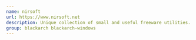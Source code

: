 ```yaml
---
name: nirsoft
url: https://www.nirsoft.net
description: Unique collection of small and useful freeware utilities.
group: blackarch blackarch-windows
---
```

